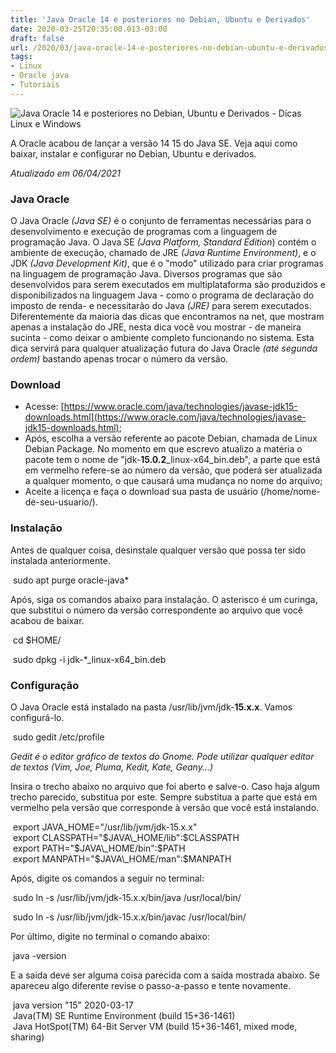 ```yaml
---
title: 'Java Oracle 14 e posteriores no Debian, Ubuntu e Derivados'
date: 2020-03-25T20:35:00.013-03:00
draft: false
url: /2020/03/java-oracle-14-e-posteriores-no-debian-ubuntu-e-derivados.html
tags: 
- Linux
- Oracle java
- Tutoriais
---
```


![Java Oracle 14 e posteriores no Debian, Ubuntu e Derivados - Dicas Linux e Windows](https://2.bp.blogspot.com/-DbzsS19Ff0M/Xwehb27lHYI/AAAAAAAAPS0/zx0ZpwUuCewFxj-CeBQXvMB6Am9W-JfsACNcBGAsYHQ/s1600/Java_Oracle_14.png "Java Oracle 14 e posteriores no Debian, Ubuntu e Derivados - Dicas Linux e Windows")

A Oracle acabou de lançar a versão 14 15 do Java SE. Veja aqui como baixar, instalar e configurar no Debian, Ubuntu e derivados.  
  
_Atualizado em 06/04/2021_

  
  
  
  
  

### Java Oracle  

  
O Java Oracle _(Java SE)_ é o conjunto de ferramentas necessárias para o desenvolvimento e execução de programas com a linguagem de programação Java. O Java SE _(Java Platform, Standard Edition_) contém o ambiente de execução, chamado de JRE _(Java Runtime Environment)_, e o JDK _(Java Development Kit)_, que é o "modo" utilizado para criar programas na linguagem de programação Java. Diversos programas que são desenvolvidos para serem executados em multiplataforma são produzidos e disponibilizados na linguagem Java - como o programa de declaração do imposto de renda- e necessitarão do Java _(JRE)_ para serem executados.  
Diferentemente da maioria das dicas que encontramos na net, que mostram apenas a instalação do JRE, nesta dica você vou mostrar - de maneira sucinta - como deixar o ambiente completo funcionando no sistema. Esta dica servirá para qualquer atualização futura do Java Oracle _(até segunda ordem)_ bastando apenas trocar o número da versão.  
  

### Download

*   Acesse: [https://www.oracle.com/java/technologies/javase-jdk15-downloads.html](https://www.oracle.com/java/technologies/javase-jdk15-downloads.html);
*   Após, escolha a versão referente ao pacote Debian, chamada de Linux Debian Package. No momento em que escrevo atualizo a matéria o pacote tem o nome de "jdk-**15.0.2**\_linux-x64\_bin.deb", a parte que está em vermelho refere-se ao número da versão, que poderá ser atualizada a qualquer momento, o que causará uma mudança no nome do arquivo;
*   Aceite a licença e faça o download sua pasta de usuário (/home/nome-de-seu-usuario/).

### Instalação

  
Antes de qualquer coisa, desinstale qualquer versão que possa ter sido instalada anteriormente.  
  

  

 sudo apt purge oracle-java\*

  
Após, siga os comandos abaixo para instalação. O asterisco é um curinga, que substitui o número da versão correspondente ao arquivo que você acabou de baixar.  
  

  

 cd $HOME/

 sudo dpkg -i jdk-\*\_linux-x64\_bin.deb

  

### Configuração

  
O Java Oracle está instalado na pasta /usr/lib/jvm/jdk-**15.x.x**. Vamos configurá-lo.  
  

  

 sudo gedit /etc/profile

_Gedit é o editor gráfico de textos do Gnome. Pode utilizar qualquer editor de textos (Vim, Joe, Pluma, Kedit, Kate, Geany...)_  
  
Insira o trecho abaixo no arquivo que foi aberto e salve-o. Caso haja algum trecho parecido, substitua por este. Sempre substitua a parte que está em vermelho pela versão que corresponde à versão que você está instalando.  
  

  

 export JAVA\_HOME="/usr/lib/jvm/jdk-15.x.x"  
 export CLASSPATH="$JAVA\_HOME/lib":$CLASSPATH  
 export PATH="$JAVA\_HOME/bin":$PATH  
 export MANPATH="$JAVA\_HOME/man":$MANPATH

  
Após, digite os comandos a seguir no terminal:  
  

  

 sudo ln -s /usr/lib/jvm/jdk-15.x.x/bin/java /usr/local/bin/

 sudo ln -s /usr/lib/jvm/jdk-15.x.x/bin/javac /usr/local/bin/

  
Por último, digite no terminal o comando abaixo:  
  

  

 java -version

  
E a saída deve ser alguma coisa parecida com a saída mostrada abaixo. Se apareceu algo diferente revise o passo-a-passo e tente novamente.  
  

  

 java version "15" 2020-03-17  
 Java(TM) SE Runtime Environment (build 15+36-1461)  
 Java HotSpot(TM) 64-Bit Server VM (build 15+36-1461, mixed mode, sharing)